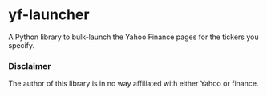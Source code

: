# yf-launcher
A Python library to bulk-launch the Yahoo Finance pages for the tickers you specify.  

### Disclaimer
The author of this library is in no way affiliated with either Yahoo or finance.
